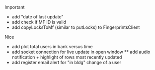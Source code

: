 Important
* add "date of last update"
* add check if MF ID is valid
* add copyLocksToMf (similar to putLocks) to FingerprintsClient

Nice
* add plot total users in bank versus time
* add socket connection for live update in open window
** add audio notification + highlight of rows most recently updated
* add register email alert for "in bldg" change of a user
